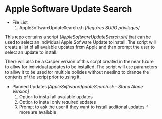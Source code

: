 # Apple Software Update Search

- File List
  1. AppleSoftwareUpdateSearch.sh *[Requires SUDO privileges]*

This repo contains a script *[AppleSoftwareUpdateSearch.sh]* that can be used to select an individual Apple Software Update to install. 
The script will create a list of all avaiable updates from Apple and then prompt the user to select an update to install. 

There will also be a Casper version of this script created in the near future to allow for individual updates to be installed. The script
will use parameters to allow it to be used for multiple policies without needing to change the contents of the script prior to using it.

- Planned Updates *[AppleSoftwareUpdateSearch.sh - Stand Alone Version]*
   1. Option to install all available updates
   2. Option to install only required updates
   3. Prompt to ask the user if they want to install additonal updates if more are available
